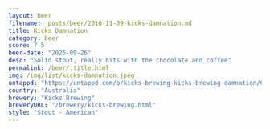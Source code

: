 ```yaml
---
layout: beer
filename: _posts/beer/2016-11-09-kicks-damnation.md
title: Kicks Damnation
category: beer
score: 7.5
beer-date: "2025-09-26"
desc: "Solid stout, really hits with the chocolate and coffee"
permalink: /beer/:title.html
img: /img/list/kicks-damnation.jpeg
untappd: "https://untappd.com/b/kicks-brewing-kicks-brewing-damnation/6257342"
country: "Australia"
brewery: "Kicks Brewing"
breweryURL: "/brewery/kicks-brewing.html"
style: "Stout - American"
---
```

